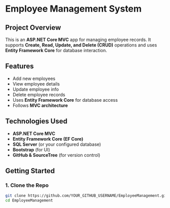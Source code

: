 # Employee Management System

## Project Overview
This is an **ASP.NET Core MVC** app for managing employee records. It supports **Create, Read, Update, and Delete (CRUD)** operations and uses **Entity Framework Core** for database interaction.

## Features
- Add new employees
- View employee details
- Update employee info
- Delete employee records
- Uses **Entity Framework Core** for database access
- Follows **MVC architecture**

## Technologies Used
- **ASP.NET Core MVC**
- **Entity Framework Core (EF Core)**
- **SQL Server** (or your configured database)
- **Bootstrap** (for UI)
- **GitHub & SourceTree** (for version control)

## Getting Started

### 1. Clone the Repo
```bash
git clone https://github.com/YOUR_GITHUB_USERNAME/EmployeeManagement.git
cd EmployeeManagement
